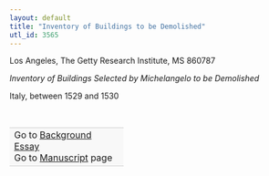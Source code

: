 ```yaml
---
layout: default
title: "Inventory of Buildings to be Demolished"
utl_id: 3565
---
```



Los Angeles, The Getty Research Institute, MS 860787


*Inventory of Buildings Selected by Michelangelo to be Demolished*


Italy, between 1529 and 1530


 

<table border="0.5" cellpadding="1" cellspacing="1" style="width: 200px; background-color:#F8F8F8;"><tbody style="border-color:#ccc"><tr style="border-color:#ccc"><td>Go to <a href="{{ site.baseurl }}/essay/320" target="_blank">Background Essay</a><br />
			Go to <a href="{{ site.baseurl }}/www/record.html?id=320" target="_blank">Manuscript</a> page</td>
</tr></tbody></table>
 

